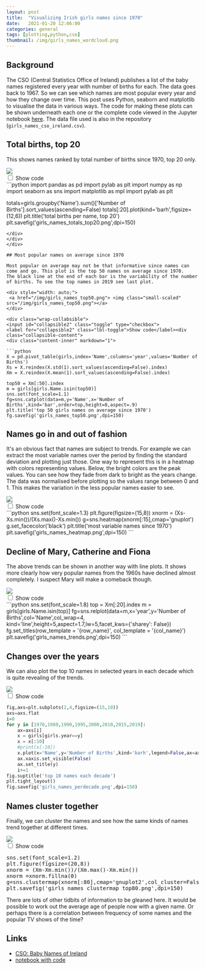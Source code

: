 ```yaml
---
layout: post
title:  "Visualizing Irish girls names since 1970"
date:   2021-01-20 12:06:00
categories: general
tags: [plotting,python,cso]
thumbnail: /img/girls_names_wordcloud.png
---
```


## Background

The CSO (Central Statistics Office of Ireland) publishes a list of the baby names registered every year with number of births for each. The data goes back to 1967. So we can see which names are most popular every year and how they change over time. This post uses Python, seaborn and matplotlib to visualise the data in various ways. The code for making these plots can be shown underneath each one or the complete code viewed in the Jupyter notebook [here](https://github.com/dmnfarrell/teaching/blob/master/misc/baby_names.ipynb). The data file used is also in the repository (`girls_names_cso_ireland.csv`).

## Total births, top 20

This shows names ranked by total number of births since 1970, top 20 only.

<div style="width: auto;">
 <a href="/img/girls_names_totals_top20.png"> <img class="small-scaled" src="/img/girls_names_totals_top20.png"></a>  
</div>

<div class="wrap-collabsible">
<input id="collapsible1" class="toggle" type="checkbox">
<label for="collapsible1" class="lbl-toggle">Show code</label><div class="collapsible-content">
<div class="content-inner" markdown="1">
```python
import pandas as pd
import pylab as plt
import numpy as np
import seaborn as sns
import matplotlib as mpl
import pylab as plt

totals=girls.groupby('Name').sum()['Number of Births'].sort_values(ascending=False)
totals[:20].plot(kind='barh',figsize=(12,6))
plt.title('total births per name, top 20')
plt.savefig('girls_names_totals_top20.png',dpi=150)
```
</div>
</div>
</div>

## Most popular names on average since 1970

Most popular on average may not be that informative since names can come and go. This plot is the top 50 names on average since 1970.
The black line at the end of each bar is the variability of the number of births. To see the top names in 2019 see last plot.

<div style="width: auto;">
 <a href="/img/girls_names_top50.png"> <img class="small-scaled" src="/img/girls_names_top50.png"></a>  
</div>

<div class="wrap-collabsible">
<input id="collapsible2" class="toggle" type="checkbox">
<label for="collapsible2" class="lbl-toggle">Show code</label><div class="collapsible-content">
<div class="content-inner" markdown="1">

```python
X = pd.pivot_table(girls,index='Name',columns='year',values='Number of Births')
Xs = X.reindex(X.std(1).sort_values(ascending=False).index)
Xm = X.reindex(X.mean(1).sort_values(ascending=False).index)

top50 = Xm[:50].index
m = girls[girls.Name.isin(top50)]
sns.set(font_scale=1.1)
fg=sns.catplot(data=m,y='Name',x='Number of Births',kind='bar',order=top,height=8,aspect=.9)
plt.title('top 50 girls names on average since 1970')
fg.savefig('girls_names_top50.png',dpi=150)
```

</div>
</div>
</div>

## Names go in and out of fashion

It's an obvious fact that names are subject to trends. For example we can extract the most variable names over the period by finding the standard deviation and plotting just those. One way to represent this is in a heatmap with colors representing values. Below, the bright colors are the peak values. You can see how they fade from dark to bright as the years change. The data was normalised before plotting so the values range between 0 and 1. This makes the variation in the less popular names easier to see.

<div style="width: auto;">
 <a href="/img/girls_names_heatmap.png"> <img class="scaled" src="/img/girls_names_heatmap.png"></a>  
</div>

<div class="wrap-collabsible">
<input id="collapsible3" class="toggle" type="checkbox">
<label for="collapsible3" class="lbl-toggle">Show code</label><div class="collapsible-content">
<div class="content-inner" markdown="1">
```python
sns.set(font_scale=1.3)
plt.figure(figsize=(15,8))
xnorm = (Xs-Xs.min())/(Xs.max()-Xs.min())
g=sns.heatmap(xnorm[:15],cmap='gnuplot')
g.set_facecolor('black')
plt.title('most variable names since 1970')
plt.savefig('girls_names_heatmap.png',dpi=150)
```
</div>
</div>
</div>

## Decline of Mary, Catherine and Fiona

The above trends can be shown in another way with line plots. It shows more clearly how very popular names from the 1960s have declined almost completely. I suspect Mary will make a comeback though.

<div style="width: auto;">
 <a href="/img/girls_names_trends.png"> <img class="scaled" src="/img/girls_names_trends.png"></a>  
</div>

<div class="wrap-collabsible">
<input id="collapsible4" class="toggle" type="checkbox">
<label for="collapsible4" class="lbl-toggle">Show code</label><div class="collapsible-content">
<div class="content-inner" markdown="1">
```python
sns.set(font_scale=1.8)
top = Xm[:20].index
m = girls[girls.Name.isin(top)]
fg=sns.relplot(data=m,x='year',y='Number of Births',col='Name',col_wrap=4,
               kind='line',height=5,aspect=1.7,lw=5,facet_kws={'sharey': False})
fg.set_titles(row_template = '{row_name}', col_template = '{col_name}')
plt.savefig('girls_names_trends.png',dpi=150)
```
</div>
</div>
</div>

## Changes over the years

We can also plot the top 10 names in selected years in each decade which is quite revealing of the trends.

<div style="width: auto;">
 <a href="/img/girls_names_perdecade.png"> <img class="scaled" src="/img/girls_names_perdecade.png"></a>  
</div>

<div class="wrap-collabsible">
<input id="collapsible5" class="toggle" type="checkbox">
<label for="collapsible5" class="lbl-toggle">Show code</label><div class="collapsible-content">
<div class="content-inner" markdown="1">

```python
fig,axs=plt.subplots(2,4,figsize=(15,10))
axs=axs.flat
i=0
for y in [1970,1980,1990,1995,2000,2010,2015,2019]:
    ax=axs[i]
    x = girls[girls.year==y]
    x = x[:10]
    #print(x[:10])
    x.plot(x='Name',y='Number of Births',kind='barh',legend=False,ax=ax,xlabel='')
    ax.xaxis.set_visible(False)
    ax.set_title(y)
    i+=1
fig.suptitle('top 10 names each decade')
plt.tight_layout()
fig.savefig('girls_names_perdecade.png',dpi=150)
```
</div>
</div>
</div>

## Names cluster together

Finally, we can cluster the names and see how the same kinds of names trend together at different times.

<div style="width: auto;">
 <a href="/img/girls_names_clustermap_top80.png"> <img class="scaled" src="/img/girls_names_clustermap_top80.png"></a>  
</div>

<div class="wrap-collabsible">
<input id="collapsible6" class="toggle" type="checkbox">
<label for="collapsible6" class="lbl-toggle">Show code</label><div class="collapsible-content">
<div class="content-inner">

<pre>
sns.set(font_scale=1.2)
plt.figure(figsize=(20,8))
xnorm = (Xm-Xm.min())/(Xm.max()-Xm.min())
xnorm =xnorm.fillna(0)
g=sns.clustermap(xnorm[:80],cmap='gnuplot2',col_cluster=False,yticklabels=True,figsize=(15,15))
plt.savefig('girls_names_clustermap_top80.png',dpi=150)
</pre>

</div>
</div>
</div>

There are lots of other tidbits of information to be gleaned here. It would be possible to work out the average age of people now with a given name. Or perhaps there is a correlation between frequency of some names and the popular TV shows of the time?

## Links

* [CSO: Baby Names of Ireland](https://www.cso.ie/en/interactivezone/visualisationtools/babynamesofireland/)
* [notebook with code](https://github.com/dmnfarrell/teaching/blob/master/misc/baby_names.ipynb)
